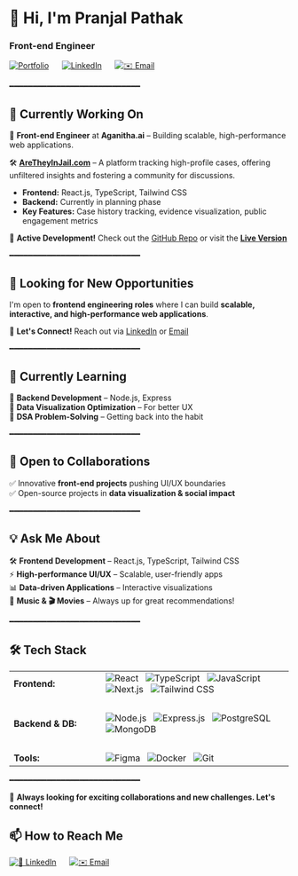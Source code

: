 # 👋 Hi, I'm Pranjal Pathak  
### Front-end Engineer 

[![Portfolio](https://img.shields.io/badge/Portfolio-%23255E63?style=for-the-badge&logo=dev.to&logoColor=white)](https://pranjal-pathak.vercel.app/) &nbsp;&nbsp;&nbsp;&nbsp;
[![ LinkedIn](https://img.shields.io/badge/LinkedIn-%230077B5?style=for-the-badge&logo=linkedin&logoColor=white)](https://www.linkedin.com/in/pranjal-pathak-052605243/) &nbsp;&nbsp;&nbsp;&nbsp;
[![✉️ Email](https://img.shields.io/badge/Email-%23D14836?style=for-the-badge&logo=gmail&logoColor=white)](mailto:pranjalpathak510@gmail.com)

━━━━━━━━━━━━━━━━━━━━━━━━━━━━  

## 🔭 **Currently Working On**  
🚀 **Front-end Engineer** at **Aganitha.ai** – Building scalable, high-performance web applications.  

🛠️ **[AreTheyInJail.com](https://aretheyinjail.vercel.app/)** – A platform tracking high-profile cases, offering unfiltered insights and fostering a community for discussions.  

- **Frontend:** React.js, TypeScript, Tailwind CSS  
- **Backend:** Currently in planning phase  
- **Key Features:** Case history tracking, evidence visualization, public engagement metrics  

🎯 **Active Development!** Check out the [GitHub Repo](https://github.com/pranjal-pathak/AreTheyInJail.com) or visit the **[Live Version](https://aretheyinjail.vercel.app/)**  

━━━━━━━━━━━━━━━━━━━━━━━━━━━━  

## 🌟 **Looking for New Opportunities**  
I'm open to **frontend engineering roles** where I can build **scalable, interactive, and high-performance web applications**.  

📩 **Let's Connect!** Reach out via [LinkedIn](https://www.linkedin.com/in/pranjal-pathak-052605243/) or [Email](mailto:pranjalpathak510@gmail.com)  

━━━━━━━━━━━━━━━━━━━━━━━━━━━━  

## 🌱 **Currently Learning**  
📌 **Backend Development** – Node.js, Express  
📌 **Data Visualization Optimization** – For better UX  
📌 **DSA Problem-Solving** – Getting back into the habit  

━━━━━━━━━━━━━━━━━━━━━━━━━━━━  

## 👯 **Open to Collaborations**  
✅ Innovative **front-end projects** pushing UI/UX boundaries  
✅ Open-source projects in **data visualization & social impact**  

━━━━━━━━━━━━━━━━━━━━━━━━━━━━  

## 💡 **Ask Me About**  
🛠️ **Frontend Development** – React.js, TypeScript, Tailwind CSS  
⚡ **High-performance UI/UX** – Scalable, user-friendly apps  
📊 **Data-driven Applications** – Interactive visualizations  
🎵 **Music & 🎬 Movies** – Always up for great recommendations!  

━━━━━━━━━━━━━━━━━━━━━━━━━━━━  

## 🛠️ **Tech Stack**  

<table>
  <tr>
    <td width="150px"><strong>Frontend:</strong></td>
    <td>
      <img src="https://img.shields.io/badge/React-%2361DAFB?style=for-the-badge&logo=react&logoColor=black" alt="React" />&nbsp;&nbsp;
      <img src="https://img.shields.io/badge/TypeScript-%23007ACC?style=for-the-badge&logo=typescript&logoColor=white" alt="TypeScript" />&nbsp;&nbsp;
      <img src="https://img.shields.io/badge/JavaScript-%23F7DF1E?style=for-the-badge&logo=javascript&logoColor=black" alt="JavaScript" />&nbsp;&nbsp;
      <img src="https://img.shields.io/badge/Next.js-%23000000?style=for-the-badge&logo=nextdotjs&logoColor=white" alt="Next.js" />&nbsp;&nbsp;
      <img src="https://img.shields.io/badge/Tailwind_CSS-%2338B2AC?style=for-the-badge&logo=tailwind-css&logoColor=white" alt="Tailwind CSS" />
    </td>
  </tr>
  <tr><td colspan="2">&nbsp;</td></tr>
  <tr>
    <td width="150px"><strong>Backend & DB:</strong></td>
    <td>
      <img src="https://img.shields.io/badge/Node.js-%23339933?style=for-the-badge&logo=node.js&logoColor=white" alt="Node.js" />&nbsp;&nbsp;
      <img src="https://img.shields.io/badge/Express.js-%23000000?style=for-the-badge&logo=express&logoColor=white" alt="Express.js" />&nbsp;&nbsp;
      <img src="https://img.shields.io/badge/PostgreSQL-%23316192?style=for-the-badge&logo=postgresql&logoColor=white" alt="PostgreSQL" />&nbsp;&nbsp;
      <img src="https://img.shields.io/badge/MongoDB-%2347A248?style=for-the-badge&logo=mongodb&logoColor=white" alt="MongoDB" />
    </td>
  </tr>
  <tr><td colspan="2">&nbsp;</td></tr>
  <tr>
    <td width="150px"><strong>Tools:</strong></td>
    <td>
      <img src="https://img.shields.io/badge/Figma-%23F24E1E?style=for-the-badge&logo=figma&logoColor=white" alt="Figma" />&nbsp;&nbsp;
      <img src="https://img.shields.io/badge/Docker-%232496ED?style=for-the-badge&logo=docker&logoColor=white" alt="Docker" />&nbsp;&nbsp;
      <img src="https://img.shields.io/badge/Git-%23F05032?style=for-the-badge&logo=git&logoColor=white" alt="Git" />
    </td>
  </tr>
</table>

━━━━━━━━━━━━━━━━━━━━━━━━━━━━  

🎯 **Always looking for exciting collaborations and new challenges. Let's connect!**  

## 📫 **How to Reach Me**  

[![💼 LinkedIn](https://img.shields.io/badge/LinkedIn-%230077B5?style=for-the-badge&logo=linkedin&logoColor=white)](https://www.linkedin.com/in/pranjal-pathak-052605243/) &nbsp;&nbsp;&nbsp;&nbsp;
[![✉️ Email](https://img.shields.io/badge/Email-%23D14836?style=for-the-badge&logo=gmail&logoColor=white)](mailto:pranjalpathak510@gmail.com)
